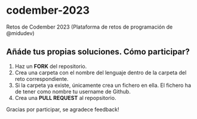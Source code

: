# codember-2023

Retos de Codember 2023 (Plataforma de retos de programación de @midudev)

## Añáde tus propias soluciones. Cómo participar?

1. Haz un **FORK** del repositorio.
2. Crea una carpeta con el nombre del lenguaje dentro de la carpeta del reto correspondiente.
3. Si la carpeta ya existe, únicamente crea un fichero en ella. El fichero ha de tener como nombre tu username de Github.
4. Crea una **PULL REQUEST** al repopsitorio.

Gracias por participar, se agradece feedback!
